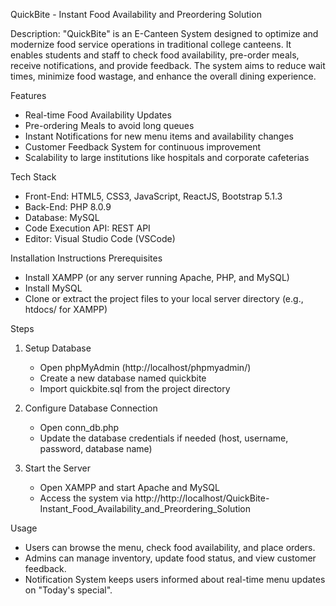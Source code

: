 QuickBite - Instant Food Availability and Preordering Solution

Description:
"QuickBite" is an E-Canteen System designed to optimize and modernize food service operations in traditional college canteens. It enables students and staff to check food availability, pre-order meals, receive notifications, and provide feedback. The system aims to reduce wait times, minimize food wastage, and enhance the overall dining experience.

Features
- Real-time Food Availability Updates
- Pre-ordering Meals to avoid long queues
- Instant Notifications for new menu items and availability changes
- Customer Feedback System for continuous improvement
- Scalability to large institutions like hospitals and corporate cafeterias

Tech Stack
- Front-End: HTML5, CSS3, JavaScript, ReactJS, Bootstrap 5.1.3
- Back-End: PHP 8.0.9
- Database: MySQL
- Code Execution API: REST API
- Editor: Visual Studio Code (VSCode)

Installation Instructions
Prerequisites
- Install XAMPP (or any server running Apache, PHP, and MySQL)
- Install MySQL
- Clone or extract the project files to your local server directory (e.g., htdocs/ for XAMPP)

Steps
1. Setup Database
   - Open phpMyAdmin (http://localhost/phpmyadmin/)
   - Create a new database named quickbite
   - Import quickbite.sql from the project directory

2. Configure Database Connection
   - Open conn_db.php
   - Update the database credentials if needed (host, username, password, database name)

3. Start the Server
   - Open XAMPP and start Apache and MySQL
   - Access the system via http://http://localhost/QuickBite-Instant_Food_Availability_and_Preordering_Solution

Usage
- Users can browse the menu, check food availability, and place orders.
- Admins can manage inventory, update food status, and view customer feedback.
- Notification System keeps users informed about real-time menu updates on "Today's special".
